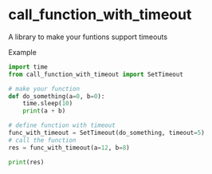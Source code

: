 # call_function_with_timeout
A library to make your funtions support timeouts

Example

```python
import time
from call_function_with_timeout import SetTimeout

# make your function
def do_something(a=0, b=0):
    time.sleep(10)
    print(a + b)

# define function with timeout
func_with_timeout = SetTimeout(do_something, timeout=5)
# call the function
res = func_with_timeout(a=12, b=8)

print(res)

```
